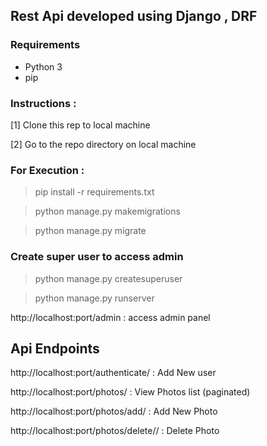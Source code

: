 ## Rest Api developed using Django , DRF

### Requirements

* Python 3
* pip


### Instructions :

[1] Clone this rep to local machine

[2] Go to the repo directory on local machine

### For Execution :

> pip install -r requirements.txt

> python manage.py makemigrations

> python manage.py migrate

### Create super user to access admin
> python manage.py createsuperuser

> python manage.py runserver

http://localhost:port/admin : access admin panel

## Api Endpoints

http://localhost:port/authenticate/         : Add New user

http://localhost:port/photos/               : View Photos list (paginated)

http://localhost:port/photos/add/           : Add New Photo

http://localhost:port/photos/delete/<id>/   : Delete Photo

